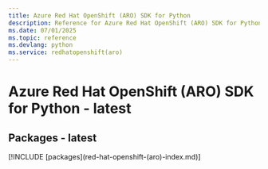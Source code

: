 ```yaml
---
title: Azure Red Hat OpenShift (ARO) SDK for Python
description: Reference for Azure Red Hat OpenShift (ARO) SDK for Python
ms.date: 07/01/2025
ms.topic: reference
ms.devlang: python
ms.service: redhatopenshift(aro)
---
```

# Azure Red Hat OpenShift (ARO) SDK for Python - latest
## Packages - latest
[!INCLUDE [packages](red-hat-openshift-(aro\)-index.md)]